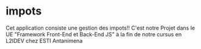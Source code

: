 # impots
Cet application consiste une gestion des impots!! C'est notre Projet dans le UE "Framework Front-End et Back-End JS" à la fin de notre cursus en L2IDEV chez ESTI Antanimena
